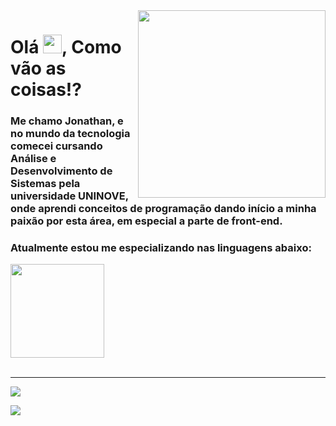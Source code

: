 
<img align="right" src="https://github.com/josepholiveira/josepholiveira/blob/master/images/illustration.png" min-width="300px" max-width="300px" width="300px" align="right"/>

# Olá <img src="https://raw.githubusercontent.com/kaueMarques/kaueMarques/master/hi.gif" width="30px">, Como vão as coisas!?

### Me chamo Jonathan, e no mundo da tecnologia comecei cursando Análise e Desenvolvimento de Sistemas pela universidade UNINOVE, onde aprendi conceitos de programação dando início a minha paixão por esta área, em especial a parte de front-end.

### Atualmente estou me especializando nas linguagens abaixo:

<div>
  <a href="https://github.com/DVJonathanSouza">
  <img height="150em" src="https://github-readme-stats.vercel.app/api/top-langs/?username=DVJonathanSouza&layout=compact&langs_count=8&theme=dracula"/>
  <div>
    </br>
  
 ---
   
<a href="https://www.linkedin.com/in/iuricode" alt="Linkedin">
  <img src="https://img.shields.io/badge/-Linkedin-1C1C1C?style=for-the-badge&logo=Linkedin&logoColor=00FFFF&link=https:https://www.linkedin.com/in/jonathan-souza-1702/"/>
  </a>

<a href = "mailto: jonathan.souz.oliveira@outlook.com"><img src="https://img.shields.io/badge/-Outlook-1C1C1C?style=for-the-badge&logo=Email&LogoColor=00FFFF" target="_blank">
  </a>
